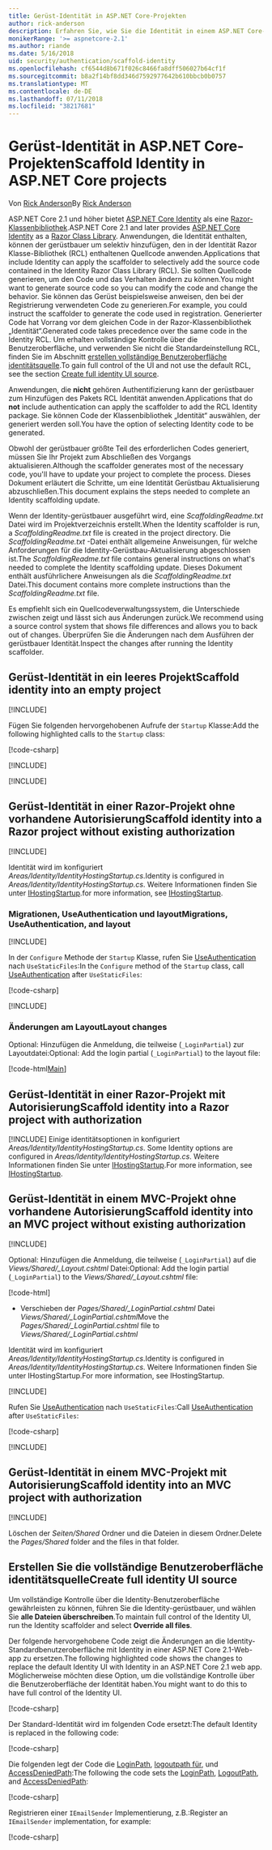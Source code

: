 ```yaml
---
title: Gerüst-Identität in ASP.NET Core-Projekten
author: rick-anderson
description: Erfahren Sie, wie Sie die Identität in einem ASP.NET Core-Projekt zu erstellen.
monikerRange: '>= aspnetcore-2.1'
ms.author: riande
ms.date: 5/16/2018
uid: security/authentication/scaffold-identity
ms.openlocfilehash: cf6544d8b671f026c8466fa8dff506027b64cf1f
ms.sourcegitcommit: b8a2f14bf8dd346d7592977642b610bbcb0b0757
ms.translationtype: MT
ms.contentlocale: de-DE
ms.lasthandoff: 07/11/2018
ms.locfileid: "38217681"
---
```

# <a name="scaffold-identity-in-aspnet-core-projects"></a><span data-ttu-id="b5419-103">Gerüst-Identität in ASP.NET Core-Projekten</span><span class="sxs-lookup"><span data-stu-id="b5419-103">Scaffold Identity in ASP.NET Core projects</span></span>

<span data-ttu-id="b5419-104">Von [Rick Anderson](https://twitter.com/RickAndMSFT)</span><span class="sxs-lookup"><span data-stu-id="b5419-104">By [Rick Anderson](https://twitter.com/RickAndMSFT)</span></span>

<span data-ttu-id="b5419-105">ASP.NET Core 2.1 und höher bietet [ASP.NET Core Identity](xref:security/authentication/identity) als eine [Razor-Klassenbibliothek](xref:razor-pages/ui-class).</span><span class="sxs-lookup"><span data-stu-id="b5419-105">ASP.NET Core 2.1 and later provides [ASP.NET Core Identity](xref:security/authentication/identity) as a [Razor Class Library](xref:razor-pages/ui-class).</span></span> <span data-ttu-id="b5419-106">Anwendungen, die Identität enthalten, können der gerüstbauer um selektiv hinzufügen, den in der Identität Razor Klasse-Bibliothek (RCL) enthaltenen Quellcode anwenden.</span><span class="sxs-lookup"><span data-stu-id="b5419-106">Applications that include Identity can apply the scaffolder to selectively add the source code contained in the Identity Razor Class Library (RCL).</span></span> <span data-ttu-id="b5419-107">Sie sollten Quellcode generieren, um den Code und das Verhalten ändern zu können.</span><span class="sxs-lookup"><span data-stu-id="b5419-107">You might want to generate source code so you can modify the code and change the behavior.</span></span> <span data-ttu-id="b5419-108">Sie können das Gerüst beispielsweise anweisen, den bei der Registrierung verwendeten Code zu generieren.</span><span class="sxs-lookup"><span data-stu-id="b5419-108">For example, you could instruct the scaffolder to generate the code used in registration.</span></span> <span data-ttu-id="b5419-109">Generierter Code hat Vorrang vor dem gleichen Code in der Razor-Klassenbibliothek „Identität“.</span><span class="sxs-lookup"><span data-stu-id="b5419-109">Generated code takes precedence over the same code in the Identity RCL.</span></span> <span data-ttu-id="b5419-110">Um erhalten vollständige Kontrolle über die Benutzeroberfläche, und verwenden Sie nicht die Standardeinstellung RCL, finden Sie im Abschnitt [erstellen vollständige Benutzeroberfläche identitätsquelle](#full).</span><span class="sxs-lookup"><span data-stu-id="b5419-110">To gain full control of the UI and not use the default RCL, see the section [Create full identity UI source](#full).</span></span>

<span data-ttu-id="b5419-111">Anwendungen, die **nicht** gehören Authentifizierung kann der gerüstbauer zum Hinzufügen des Pakets RCL Identität anwenden.</span><span class="sxs-lookup"><span data-stu-id="b5419-111">Applications that do **not** include authentication can apply the scaffolder to add the RCL Identity package.</span></span> <span data-ttu-id="b5419-112">Sie können Code der Klassenbibliothek „Identität“ auswählen, der generiert werden soll.</span><span class="sxs-lookup"><span data-stu-id="b5419-112">You have the option of selecting Identity code to be generated.</span></span>

<span data-ttu-id="b5419-113">Obwohl der gerüstbauer größte Teil des erforderlichen Codes generiert, müssen Sie Ihr Projekt zum Abschließen des Vorgangs aktualisieren.</span><span class="sxs-lookup"><span data-stu-id="b5419-113">Although the scaffolder generates most of the necessary code, you'll have to update your project to complete the process.</span></span> <span data-ttu-id="b5419-114">Dieses Dokument erläutert die Schritte, um eine Identität Gerüstbau Aktualisierung abzuschließen.</span><span class="sxs-lookup"><span data-stu-id="b5419-114">This document explains the steps needed to complete an Identity scaffolding update.</span></span>

<span data-ttu-id="b5419-115">Wenn der Identity-gerüstbauer ausgeführt wird, eine *ScaffoldingReadme.txt* Datei wird im Projektverzeichnis erstellt.</span><span class="sxs-lookup"><span data-stu-id="b5419-115">When the Identity scaffolder is run, a *ScaffoldingReadme.txt* file is created in the project directory.</span></span> <span data-ttu-id="b5419-116">Die *ScaffoldingReadme.txt* -Datei enthält allgemeine Anweisungen, für welche Anforderungen für die Identity-Gerüstbau-Aktualisierung abgeschlossen ist.</span><span class="sxs-lookup"><span data-stu-id="b5419-116">The *ScaffoldingReadme.txt* file contains general instructions on what's needed to complete the Identity scaffolding update.</span></span> <span data-ttu-id="b5419-117">Dieses Dokument enthält ausführlichere Anweisungen als die *ScaffoldingReadme.txt* Datei.</span><span class="sxs-lookup"><span data-stu-id="b5419-117">This document contains more complete instructions than the *ScaffoldingReadme.txt* file.</span></span>

<span data-ttu-id="b5419-118">Es empfiehlt sich ein Quellcodeverwaltungssystem, die Unterschiede zwischen zeigt und lässt sich aus Änderungen zurück.</span><span class="sxs-lookup"><span data-stu-id="b5419-118">We recommend using a source control system that shows file differences and allows you to back out of changes.</span></span> <span data-ttu-id="b5419-119">Überprüfen Sie die Änderungen nach dem Ausführen der gerüstbauer Identität.</span><span class="sxs-lookup"><span data-stu-id="b5419-119">Inspect the changes after running the Identity scaffolder.</span></span>

## <a name="scaffold-identity-into-an-empty-project"></a><span data-ttu-id="b5419-120">Gerüst-Identität in ein leeres Projekt</span><span class="sxs-lookup"><span data-stu-id="b5419-120">Scaffold identity into an empty project</span></span>

[!INCLUDE[](~/includes/scaffold-identity/id-scaffold-dlg.md)]

<span data-ttu-id="b5419-121">Fügen Sie folgenden hervorgehobenen Aufrufe der `Startup` Klasse:</span><span class="sxs-lookup"><span data-stu-id="b5419-121">Add the following highlighted calls to the `Startup` class:</span></span>

[!code-csharp[](scaffold-identity/sample/StartupEmpty.cs?name=snippet1&highlight=5,20-23)]

[!INCLUDE[](~/includes/scaffold-identity/hsts.md)]

[!INCLUDE[](~/includes/scaffold-identity/migrations.md)]

## <a name="scaffold-identity-into-a-razor-project-without-existing-authorization"></a><span data-ttu-id="b5419-122">Gerüst-Identität in einer Razor-Projekt ohne vorhandene Autorisierung</span><span class="sxs-lookup"><span data-stu-id="b5419-122">Scaffold identity into a Razor project without existing authorization</span></span>

<!--
set projNam=RPnoAuth
set projType=razor
set version=2.1.0

dotnet new %projType% -o %projNam%
cd %projNam%
dotnet add package Microsoft.VisualStudio.Web.CodeGeneration.Design -v %version%
dotnet restore
dotnet aspnet-codegenerator identity --useDefaultUI
dotnet ef migrations add CreateIdentitySchema
dotnet ef database update
-->

[!INCLUDE[](~/includes/scaffold-identity/id-scaffold-dlg.md)]

<span data-ttu-id="b5419-123">Identität wird im konfiguriert *Areas/Identity/IdentityHostingStartup.cs*.</span><span class="sxs-lookup"><span data-stu-id="b5419-123">Identity is configured in *Areas/Identity/IdentityHostingStartup.cs*.</span></span> <span data-ttu-id="b5419-124">Weitere Informationen finden Sie unter [IHostingStartup](xref:fundamentals/configuration/platform-specific-configuration).</span><span class="sxs-lookup"><span data-stu-id="b5419-124">for more information, see [IHostingStartup](xref:fundamentals/configuration/platform-specific-configuration).</span></span>

<a name="efm"></a>

### <a name="migrations-useauthentication-and-layout"></a><span data-ttu-id="b5419-125">Migrationen, UseAuthentication und layout</span><span class="sxs-lookup"><span data-stu-id="b5419-125">Migrations, UseAuthentication, and layout</span></span>

[!INCLUDE[](~/includes/scaffold-identity/migrations.md)]

<span data-ttu-id="b5419-126">In der `Configure` Methode der `Startup` Klasse, rufen Sie [UseAuthentication](https://docs.microsoft.com/en-us/dotnet/api/microsoft.aspnetcore.builder.authappbuilderextensions.useauthentication?view=aspnetcore-2.0#Microsoft_AspNetCore_Builder_AuthAppBuilderExtensions_UseAuthentication_Microsoft_AspNetCore_Builder_IApplicationBuilder_) nach `UseStaticFiles`:</span><span class="sxs-lookup"><span data-stu-id="b5419-126">In the `Configure` method of the `Startup` class, call [UseAuthentication](https://docs.microsoft.com/en-us/dotnet/api/microsoft.aspnetcore.builder.authappbuilderextensions.useauthentication?view=aspnetcore-2.0#Microsoft_AspNetCore_Builder_AuthAppBuilderExtensions_UseAuthentication_Microsoft_AspNetCore_Builder_IApplicationBuilder_) after `UseStaticFiles`:</span></span>

[!code-csharp[](scaffold-identity/sample/StartupRPnoAuth.cs?name=snippet1&highlight=29)]

[!INCLUDE[](~/includes/scaffold-identity/hsts.md)]

### <a name="layout-changes"></a><span data-ttu-id="b5419-127">Änderungen am Layout</span><span class="sxs-lookup"><span data-stu-id="b5419-127">Layout changes</span></span>

<span data-ttu-id="b5419-128">Optional: Hinzufügen die Anmeldung, die teilweise (`_LoginPartial`) zur Layoutdatei:</span><span class="sxs-lookup"><span data-stu-id="b5419-128">Optional: Add the login partial (`_LoginPartial`) to the layout file:</span></span>

[!code-html[Main](scaffold-identity/sample/_Layout.cshtml?highlight=37)]

## <a name="scaffold-identity-into-a-razor-project-with-authorization"></a><span data-ttu-id="b5419-129">Gerüst-Identität in einer Razor-Projekt mit Autorisierung</span><span class="sxs-lookup"><span data-stu-id="b5419-129">Scaffold identity into a Razor project with authorization</span></span>

<!--
Use >=2.1: dotnet new webapp -au Individual -o RPauth
Use = 2.0: dotnet new razor -au Individual -o RPauth
cd RPauth
dotnet add package Microsoft.VisualStudio.Web.CodeGeneration.Design
dotnet restore
dotnet aspnet-codegenerator identity -dc RPauth.Data.ApplicationDbContext --files Account.Register

[!INCLUDE[](~/includes/webapp-alias-notice.md)]
-->

[!INCLUDE[](~/includes/scaffold-identity/id-scaffold-dlg-auth.md)]<span data-ttu-id="b5419-130"> Einige identitätsoptionen in konfiguriert *Areas/Identity/IdentityHostingStartup.cs*.</span><span class="sxs-lookup"><span data-stu-id="b5419-130"> Some Identity options are configured in *Areas/Identity/IdentityHostingStartup.cs*.</span></span> <span data-ttu-id="b5419-131">Weitere Informationen finden Sie unter [IHostingStartup](xref:fundamentals/configuration/platform-specific-configuration).</span><span class="sxs-lookup"><span data-stu-id="b5419-131">For more information, see [IHostingStartup](xref:fundamentals/configuration/platform-specific-configuration).</span></span>

## <a name="scaffold-identity-into-an-mvc-project-without-existing-authorization"></a><span data-ttu-id="b5419-132">Gerüst-Identität in einem MVC-Projekt ohne vorhandene Autorisierung</span><span class="sxs-lookup"><span data-stu-id="b5419-132">Scaffold identity into an MVC project without existing authorization</span></span>

<!--
set projNam=MvcNoAuth
set projType=mvc
set version=2.1.0

dotnet new %projType% -o %projNam%
cd %projNam%
dotnet add package Microsoft.VisualStudio.Web.CodeGeneration.Design -v %version%
dotnet restore
dotnet aspnet-codegenerator identity --useDefaultUI
dotnet ef migrations add CreateIdentitySchema
dotnet ef database update
-->

[!INCLUDE[](~/includes/scaffold-identity/id-scaffold-dlg.md)]

<span data-ttu-id="b5419-133">Optional: Hinzufügen die Anmeldung, die teilweise (`_LoginPartial`) auf die *Views/Shared/_Layout.cshtml* Datei:</span><span class="sxs-lookup"><span data-stu-id="b5419-133">Optional: Add the login partial (`_LoginPartial`) to the *Views/Shared/_Layout.cshtml* file:</span></span>

[!code-html[](scaffold-identity/sample/_LayoutMvc.cshtml?highlight=37)]

* <span data-ttu-id="b5419-134">Verschieben der *Pages/Shared/_LoginPartial.cshtml* Datei *Views/Shared/_LoginPartial.cshtml*</span><span class="sxs-lookup"><span data-stu-id="b5419-134">Move the *Pages/Shared/_LoginPartial.cshtml* file to *Views/Shared/_LoginPartial.cshtml*</span></span>

<span data-ttu-id="b5419-135">Identität wird im konfiguriert *Areas/Identity/IdentityHostingStartup.cs*.</span><span class="sxs-lookup"><span data-stu-id="b5419-135">Identity is configured in *Areas/Identity/IdentityHostingStartup.cs*.</span></span> <span data-ttu-id="b5419-136">Weitere Informationen finden Sie unter IHostingStartup.</span><span class="sxs-lookup"><span data-stu-id="b5419-136">For more information, see IHostingStartup.</span></span>

[!INCLUDE[](~/includes/scaffold-identity/migrations.md)]

<span data-ttu-id="b5419-137">Rufen Sie [UseAuthentication](https://docs.microsoft.com/en-us/dotnet/api/microsoft.aspnetcore.builder.authappbuilderextensions.useauthentication?view=aspnetcore-2.0#Microsoft_AspNetCore_Builder_AuthAppBuilderExtensions_UseAuthentication_Microsoft_AspNetCore_Builder_IApplicationBuilder_) nach `UseStaticFiles`:</span><span class="sxs-lookup"><span data-stu-id="b5419-137">Call [UseAuthentication](https://docs.microsoft.com/en-us/dotnet/api/microsoft.aspnetcore.builder.authappbuilderextensions.useauthentication?view=aspnetcore-2.0#Microsoft_AspNetCore_Builder_AuthAppBuilderExtensions_UseAuthentication_Microsoft_AspNetCore_Builder_IApplicationBuilder_) after `UseStaticFiles`:</span></span>

[!code-csharp[](scaffold-identity/sample/StartupMvcNoAuth.cs?name=snippet1&highlight=23)]

[!INCLUDE[](~/includes/scaffold-identity/hsts.md)]

## <a name="scaffold-identity-into-an-mvc-project-with-authorization"></a><span data-ttu-id="b5419-138">Gerüst-Identität in einem MVC-Projekt mit Autorisierung</span><span class="sxs-lookup"><span data-stu-id="b5419-138">Scaffold identity into an MVC project with authorization</span></span>

<!--
dotnet new mvc -au Individual -o MvcAuth
cd MvcAuth
dotnet add package Microsoft.VisualStudio.Web.CodeGeneration.Design
dotnet restore
dotnet aspnet-codegenerator identity -dc MvcAuth.Data.ApplicationDbContext --files Account.Register
-->

[!INCLUDE[](~/includes/scaffold-identity/id-scaffold-dlg-auth.md)]

<span data-ttu-id="b5419-139">Löschen der *Seiten/Shared* Ordner und die Dateien in diesem Ordner.</span><span class="sxs-lookup"><span data-stu-id="b5419-139">Delete the *Pages/Shared* folder and the files in that folder.</span></span>

<a name="full"></a>

## <a name="create-full-identity-ui-source"></a><span data-ttu-id="b5419-140">Erstellen Sie die vollständige Benutzeroberfläche identitätsquelle</span><span class="sxs-lookup"><span data-stu-id="b5419-140">Create full identity UI source</span></span>

<span data-ttu-id="b5419-141">Um vollständige Kontrolle über die Identity-Benutzeroberfläche gewährleisten zu können, führen Sie die Identity-gerüstbauer, und wählen Sie **alle Dateien überschreiben**.</span><span class="sxs-lookup"><span data-stu-id="b5419-141">To maintain full control of the Identity UI, run the Identity scaffolder and select **Override all files**.</span></span>

<span data-ttu-id="b5419-142">Der folgende hervorgehobene Code zeigt die Änderungen an die Identity-Standardbenutzeroberfläche mit Identity in einer ASP.NET Core 2.1-Web-app zu ersetzen.</span><span class="sxs-lookup"><span data-stu-id="b5419-142">The following highlighted code shows the changes to replace the default Identity UI with Identity in an ASP.NET Core 2.1 web app.</span></span> <span data-ttu-id="b5419-143">Möglicherweise möchten diese Option, um die vollständige Kontrolle über die Benutzeroberfläche der Identität haben.</span><span class="sxs-lookup"><span data-stu-id="b5419-143">You might want to do this to have full control of the Identity UI.</span></span>

[!code-csharp[](scaffold-identity/sample/StartupFull.cs?name=snippet1&highlight=13-14,17-999)]

<span data-ttu-id="b5419-144">Der Standard-Identität wird im folgenden Code ersetzt:</span><span class="sxs-lookup"><span data-stu-id="b5419-144">The default Identity is replaced in the following code:</span></span>

[!code-csharp[](scaffold-identity/sample/StartupFull.cs?name=snippet2)]

<span data-ttu-id="b5419-145">Die folgenden legt der Code die [LoginPath](/dotnet/api/microsoft.aspnetcore.authentication.cookies.cookieauthenticationoptions.loginpath), [logoutpath für](/dotnet/api/microsoft.aspnetcore.authentication.cookies.cookieauthenticationoptions.logoutpath), und [AccessDeniedPath](/dotnet/api/microsoft.aspnetcore.authentication.cookies.cookieauthenticationoptions.accessdeniedpath):</span><span class="sxs-lookup"><span data-stu-id="b5419-145">The following the code sets the [LoginPath](/dotnet/api/microsoft.aspnetcore.authentication.cookies.cookieauthenticationoptions.loginpath), [LogoutPath](/dotnet/api/microsoft.aspnetcore.authentication.cookies.cookieauthenticationoptions.logoutpath), and [AccessDeniedPath](/dotnet/api/microsoft.aspnetcore.authentication.cookies.cookieauthenticationoptions.accessdeniedpath):</span></span>

[!code-csharp[](scaffold-identity/sample/StartupFull.cs?name=snippet3)]

<span data-ttu-id="b5419-146">Registrieren einer `IEmailSender` Implementierung, z.B.:</span><span class="sxs-lookup"><span data-stu-id="b5419-146">Register an `IEmailSender` implementation, for example:</span></span>

[!code-csharp[](scaffold-identity/sample/StartupFull.cs?name=snippet4)]
